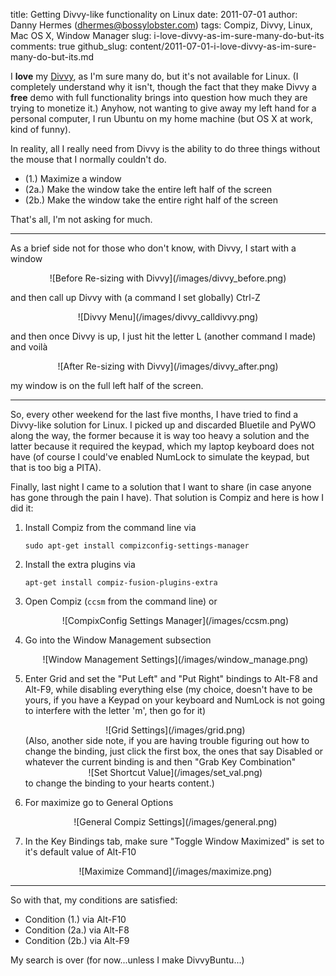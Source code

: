 title: Getting Divvy-like functionality on Linux
date: 2011-07-01
author: Danny Hermes (dhermes@bossylobster.com)
tags: Compiz, Divvy, Linux, Mac OS X, Window Manager
slug: i-love-divvy-as-im-sure-many-do-but-its
comments: true
github_slug: content/2011-07-01-i-love-divvy-as-im-sure-many-do-but-its.md

I **love** my [Divvy](http://mizage.com/divvy), as I'm sure many do, but
it's not available for Linux. (I completely understand why it isn't,
though the fact that they make Divvy a **free** demo with full
functionality brings into question how much they are trying to monetize
it.) Anyhow, not wanting to give away my left hand for a personal
computer, I run Ubuntu on my home machine (but OS X at work, kind of
funny).

In reality, all I really need from Divvy is the ability to do three
things without the mouse that I normally couldn't do.

- (1.) Maximize a window
- (2a.) Make the window take the entire left half of the screen
- (2b.) Make the window take the entire right half of the screen

That's all, I'm not asking for much.

---------------------------------------------------------------------

As a brief side not for those who don't know, with Divvy, I start with a
window

<div markdown="1" style="text-align: center;">
  ![Before Re-sizing with Divvy](/images/divvy_before.png)
</div>

and then call up Divvy with (a command I set globally) Ctrl-Z

<div markdown="1" style="text-align: center;">
  ![Divvy Menu](/images/divvy_calldivvy.png)
</div>

and then once Divvy is up, I just hit the letter L (another command I
made) and voil&#0224;

<div markdown="1" style="text-align: center;">
  ![After Re-sizing with Divvy](/images/divvy_after.png)
</div>

my window is on the full left half of the screen.

---------------------------------------------------------------------

So, every other weekend for the last five months, I have tried to find a
Divvy-like solution for Linux. I picked up and discarded Bluetile and
PyWO along the way, the former because it is way too heavy a solution
and the latter because it required the keypad, which my laptop keyboard
does not have (of course I could've enabled NumLock to simulate the
keypad, but that is too big a PITA).

Finally, last night I came to a solution that I want to share (in case
anyone has gone through the pain I have). That solution is Compiz and
here is how I did it:

1.  Install Compiz from the command line via

        sudo apt-get install compizconfig-settings-manager

1.  Install the extra plugins via

        apt-get install compiz-fusion-plugins-extra

1.  Open Compiz (`ccsm` from the command line) or
    <div markdown="1" style="text-align: center;">
       ![CompixConfig Settings Manager](/images/ccsm.png)
    </div>

1.  Go into the Window Management subsection
    <div markdown="1" style="text-align: center;">
       ![Window Management Settings](/images/window_manage.png)
    </div>

1.  Enter Grid and set the "Put Left" and "Put Right" bindings to Alt-F8
    and Alt-F9, while disabling everything else (my choice, doesn't have to
    be yours, if you have a Keypad on your keyboard and NumLock is not going
    to interfere with the letter 'm', then go for it)
    <div markdown="1" style="text-align: center;">
      ![Grid Settings](/images/grid.png)
    </div>
    (Also, another side note, if you are having trouble figuring out how to
    change the binding, just click the first box, the ones that say Disabled
    or whatever the current binding is and then "Grab Key Combination"
    <div markdown="1" style="text-align: center;">
      ![Set Shortcut Value](/images/set_val.png)
    </div>
    to change the binding to your hearts content.)

1.  For maximize go to General Options
    <div markdown="1" style="text-align: center;">
      ![General Compiz Settings](/images/general.png)
    </div>

1.  In the Key Bindings tab, make sure "Toggle Window Maximized" is set
    to it's default value of Alt-F10
    <div markdown="1" style="text-align: center;">
      ![Maximize Command](/images/maximize.png)
    </div>

---------------------------------------------------------------------

So with that, my conditions are satisfied:

- Condition (1.) via Alt-F10
- Condition (2a.) via Alt-F8
- Condition (2b.) via Alt-F9

My search is over (for now...unless I make DivvyBuntu...)
